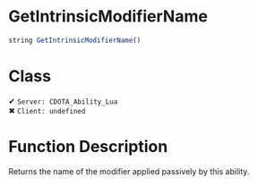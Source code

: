 # GetIntrinsicModifierName
```js
string GetIntrinsicModifierName()
```
# Class
✔ `Server: CDOTA_Ability_Lua`  
✖ `Client: undefined`  

# Function Description
Returns the name of the modifier applied passively by this ability.
